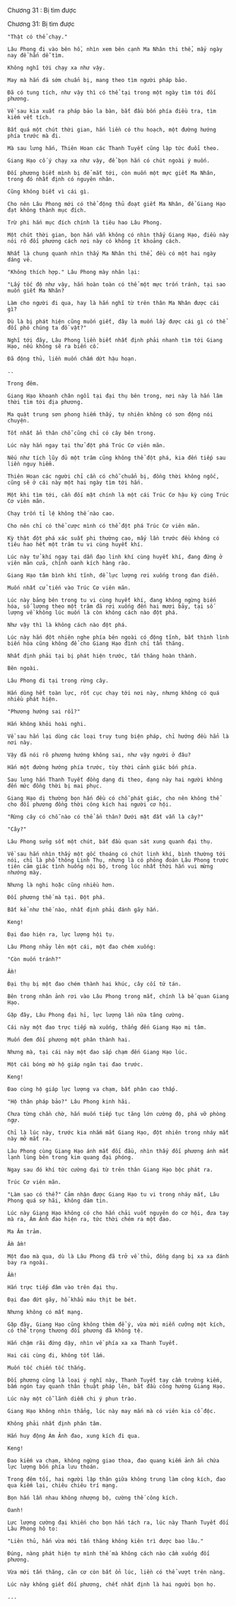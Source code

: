 




Chương 31 : Bị tìm được


Chương 31: Bị tìm được

	"Thật có thể chạy."

	Lâu Phong đi vào bên hồ, nhìn xem bên cạnh Ma Nhân thi thể, mấy ngày nay để hắn dễ tìm.

	Không nghĩ tới chạy xa như vậy.

	May mà hắn đã sớm chuẩn bị, mang theo tìm người pháp bảo.

	Đã có tung tích, như vậy thì có thể tại trong một ngày tìm tới đối phương.

	Về sau kia xuất ra pháp bảo la bàn, bắt đầu bốn phía điều tra, tìm kiếm vết tích.

	Bất quá một chút thời gian, hắn liền có thu hoạch, một đường hướng phía trước mà đi.

	Mà sau lưng hắn, Thiên Hoan các Thanh Tuyết cũng lập tức đuổi theo.

	Giang Hạo cố ý chạy xa như vậy, để bọn hắn có chút ngoài ý muốn.

	Đối phương biết mình bị để mắt tới, còn muốn một mực giết Ma Nhân, trong đó nhất định có nguyên nhân.

	Cũng không biết vì cái gì.

	Cho nên Lâu Phong mới có thể động thủ đoạt giết Ma Nhân, để Giang Hạo đạt không thành mục đích.

	Trừ phi hắn mục đích chính là tiêu hao Lâu Phong.

	Một chút thời gian, bọn hắn vẫn không có nhìn thấy Giang Hạo, điều này nói rõ đối phương cách nơi này có không ít khoảng cách.

	Nhất là chung quanh nhìn thấy Ma Nhân thi thể, đều có một hai ngày dáng vẻ.

	"Không thích hợp." Lâu Phong mày nhăn lại:

	"Lấy tốc độ như vậy, hắn hoàn toàn có thể một mực trốn tránh, tại sao muốn giết Ma Nhân?

	Làm cho người đi qua, hay là hắn nghĩ từ trên thân Ma Nhân được cái gì?

	Dù là bị phát hiện cũng muốn giết, đây là muốn lấy được cái gì có thể đối phó chúng ta đồ vật?"

	Nghĩ tới đây, Lâu Phong liền biết nhất định phải nhanh tìm tới Giang Hạo, nếu không sẽ ra biến cố.

	Đã động thủ, liền muốn chấm dứt hậu hoạn.

	..

	Trong đêm.

	Giang Hạo khoanh chân ngồi tại đại thụ bên trong, nơi này là hắn lâm thời tìm tới địa phương.

	Ma quật trung sơn phong hiếm thấy, tự nhiên không có sơn động nói chuyện.

	Tốt nhất ẩn thân chỗ cũng chỉ có cây bên trong.

	Lúc này hắn ngay tại thử đột phá Trúc Cơ viên mãn.

	Nếu như tích lũy đủ một trăm cũng không thể đột phá, kia đến tiếp sau liền nguy hiểm.

	Thiên Hoan các người chỉ cần có chỗ chuẩn bị, đồng thời không ngốc, cũng sẽ ở cái này một hai ngày tìm tới hắn.

	Một khi tìm tới, cần đối mặt chính là một cái Trúc Cơ hậu kỳ cùng Trúc Cơ viên mãn.

	Chạy trốn tỉ lệ không thế nào cao.

	Cho nên chỉ có thể cược mình có thể đột phá Trúc Cơ viên mãn.

	Kỳ thật đột phá xác suất phi thường cao, mấy lần trước đều không có tiêu hao hết một trăm tu vi cùng huyết khí.

	Lúc này tử khí ngay tại dẫn đạo linh khí cùng huyết khí, đang đứng ở viên mãn cửa, chính oanh kích hàng rào.

	Giang Hạo tâm bình khí tĩnh, để lực lượng rơi xuống trong đan điền.

	Muốn nhất cử tiến vào Trúc Cơ viên mãn.

	Lúc này bảng bên trong tu vi cùng huyết khí, đang không ngừng biến hóa, số lượng theo một trăm đã rơi xuống đến hai mươi bảy, tại số lượng về không lúc muốn là còn không cách nào đột phá.

	Như vậy thì là không cách nào đột phá.

	Lúc này hắn đột nhiên nghe phía bên ngoài có động tĩnh, bất thình lình biến hóa cũng không để cho Giang Hạo đình chỉ tấn thăng.

	Nhất định phải tại bị phát hiện trước, tấn thăng hoàn thành.

	Bên ngoài.

	Lâu Phong đi tại trong rừng cây.

	Hắn dùng hết toàn lực, rốt cục chạy tới nơi này, nhưng không có quá nhiều phát hiện.

	"Phương hướng sai rồi?"

	Hắn không khỏi hoài nghi.

	Về sau hắn lại dùng các loại truy tung biện pháp, chỉ hướng đều hẳn là nơi này.

	Vậy đã nói rõ phương hướng không sai, như vậy người ở đâu?

	Hắn một đường hướng phía trước, tùy thời cảnh giác bốn phía.

	Sau lưng hắn Thanh Tuyết đồng dạng đi theo, dạng này hai người không đến mức đồng thời bị mai phục.

	Giang Hạo dị thường bọn hắn đều có chỗ phát giác, cho nên không thể cho đối phương đồng thời công kích hai người cơ hội.

	"Rừng cây có chỗ nào có thể ẩn thân? Dưới mặt đất vẫn là cây?"

	"Cây?"

	Lâu Phong sửng sốt một chút, bắt đầu quan sát xung quanh đại thụ.

	Về sau hắn nhìn thấy một gốc thoáng có chút linh khí, bình thường tới nói, chỉ là phổ thông Linh Thụ, nhưng là có phỏng đoán Lâu Phong trước tiên cảm giác tình huống nội bộ, trong lúc nhất thời hắn vui mừng nhướng mày.

	Nhưng là nghi hoặc cũng nhiều hơn.

	Đối phương thế mà tại. Đột phá.

	Bất kể như thế nào, nhất định phải đánh gãy hắn.

	Keng!

	Đại đao hiện ra, lực lượng hội tụ.

	Lâu Phong nhảy lên một cái, một đao chém xuống:

	"Còn muốn tránh?"

	Ầm!

	Đại thụ bị một đao chém thành hai khúc, cây cối tứ tán.

	Bên trong nhân ảnh rơi vào Lâu Phong trong mắt, chính là bế quan Giang Hạo.

	Gặp đây, Lâu Phong đại hỉ, lực lượng lần nữa tăng cường.

	Cái này một đao trực tiếp mà xuống, thẳng đến Giang Hạo mi tâm.

	Muốn đem đối phương một phân thành hai.

	Nhưng mà, tại cái này một đao sắp chạm đến Giang Hạo lúc.

	Một cái bóng mờ hộ giáp ngăn tại đao trước.

	Keng!

	Đao cùng hộ giáp lực lượng va chạm, bất phân cao thấp.

	"Hộ thân pháp bảo?" Lâu Phong kinh hãi.

	Chưa từng chần chờ, hắn muốn tiếp tục tăng lớn cường độ, phá vỡ phòng ngự.

	Chỉ là lúc này, trước kia nhắm mắt Giang Hạo, đột nhiên trong nháy mắt này mở mắt ra.

	Lâu Phong cùng Giang Hạo ánh mắt đối đầu, nhìn thấy đối phương ánh mắt lạnh lùng bên trong kim quang đại phóng.

	Ngay sau đó khí tức cường đại từ trên thân Giang Hạo bộc phát ra.

	Trúc Cơ viên mãn.

	"Làm sao có thể?" Cảm nhận được Giang Hạo tu vi trong nháy mắt, Lâu Phong quá sợ hãi, không dám tin.

	Lúc này Giang Hạo không có cho hắn chải vuốt nguyên do cơ hội, đưa tay mà ra, Ám Ảnh đao hiện ra, tức thời chém ra một đao.

	Ma Âm trảm.

	Ầm ầm!

	Một đao mà qua, dù là Lâu Phong đã trở về thủ, đồng dạng bị xa xa đánh bay ra ngoài.

	Ầm!

	Hắn trực tiếp đâm vào trên đại thụ.

	Đại đao đứt gãy, hổ khẩu máu thịt be bét.

	Nhưng không có mất mạng.

	Gặp đây, Giang Hạo cũng không thèm để ý, vừa mới miễn cưỡng một kích, có thể trọng thương đối phương đã không tệ.

	Hắn chậm rãi đứng dậy, nhìn về phía xa xa Thanh Tuyết.

	Hai cái cùng đi, không tốt lắm.

	Muốn tốc chiến tốc thắng.

	Đối phương cũng là loại ý nghĩ này, Thanh Tuyết tay cầm trường kiếm, bấm ngón tay quanh thân thuật pháp lên, bắt đầu công hướng Giang Hạo.

	Lúc này một cỗ lãnh diễm chi ý phun trào.

	Giang Hạo không nhìn thẳng, lúc này may mắn mà có viên kia cổ độc.

	Không phải nhất định phân tâm.

	Hắn huy động Ám Ảnh đao, xung kích đi qua.

	Keng!

	Đao kiếm va chạm, không ngừng giao thoa, đao quang kiếm ảnh ẩn chứa lực lượng bốn phía lưu thoán.

	Trong đêm tối, hai người lập thân giữa không trung làm công kích, đao qua kiếm lại, chiêu chiêu trí mạng.

	Bọn hắn lẫn nhau không nhượng bộ, cường thế công kích.

	Oanh!

	Lực lượng cường đại khiến cho bọn hắn tách ra, lúc này Thanh Tuyết đối Lâu Phong hô to:

	"Liên thủ, hắn vừa mới tấn thăng không kiên trì được bao lâu."

	Đúng, nàng phát hiện tự mình thế mà không cách nào cầm xuống đối phương.

	Vừa mới tấn thăng, căn cơ còn bất ổn lúc, liền có thể vượt trên nàng.

	Lúc này không giết đối phương, chết nhất định là hai người bọn họ.

	...




